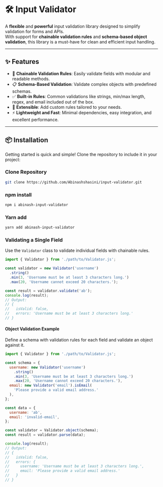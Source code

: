 # 🛠️ Input Validator

A **flexible** and **powerful** input validation library designed to simplify validation for forms and APIs.  
With support for **chainable validation rules** and **schema-based object validation**, this library is a must-have for clean and efficient input handling.

---

## ✨ Features  

- 🚀 **Chainable Validation Rules**: Easily validate fields with modular and readable methods.  
- 📋 **Schema-Based Validation**: Validate complex objects with predefined schemas.  
- ✅ **Built-in Rules**: Common validations like strings, min/max length, regex, and email included out of the box.  
- 🔧 **Extensible**: Add custom rules tailored to your needs.  
- ⚡ **Lightweight and Fast**: Minimal dependencies, easy integration, and excellent performance.  

---

## 📦 Installation  

Getting started is quick and simple! Clone the repository to include it in your project:  

### Clone Repository  

```bash
git clone https://github.com/Abinashshasini/input-validator.git
```

### npm install
```bash
npm i abinash-input-validator
```

### Yarn add
```bash
yarn add abinash-input-validator
```

### Validating a Single Field

Use the `Validator` class to validate individual fields with chainable rules.

```javascript
import { Validator } from './path/to/Validator.js';

const validator = new Validator('username')
  .string()
  .min(3, 'Username must be at least 3 characters long.')
  .max(20, 'Username cannot exceed 20 characters.');

const result = validator.validate('ab');
console.log(result);
// Output:
// {
//   isValid: false,
//   errors: 'Username must be at least 3 characters long.'
// }
```

#### Object Validation Example

Define a schema with validation rules for each field and validate an object against it.

```javascript
import { Validator } from './path/to/Validator.js';

const schema = {
  username: new Validator('username')
    .string()
    .min(3, 'Username must be at least 3 characters long.')
    .max(20, 'Username cannot exceed 20 characters.'),
  email: new Validator('email').isEmail(
    'Please provide a valid email address.'
  ),
};

const data = {
  username: 'ab',
  email: 'invalid-email',
};

const validator = Validator.object(schema);
const result = validator.parse(data);

console.log(result);
// Output:
// {
//   isValid: false,
//   errors: {
//     username: 'Username must be at least 3 characters long.',
//     email: 'Please provide a valid email address.'
//   }
// }
```
